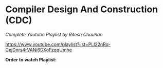 # Compiler Design And Construction (CDC)

*Complete Youtube Playlist by Ritesh Chauhan*

<https://www.youtube.com/playlist?list=PLl22nRq-CejDnrs4rVANi6DXoFzqqUmhe>



__Order to watch Playlist:__

